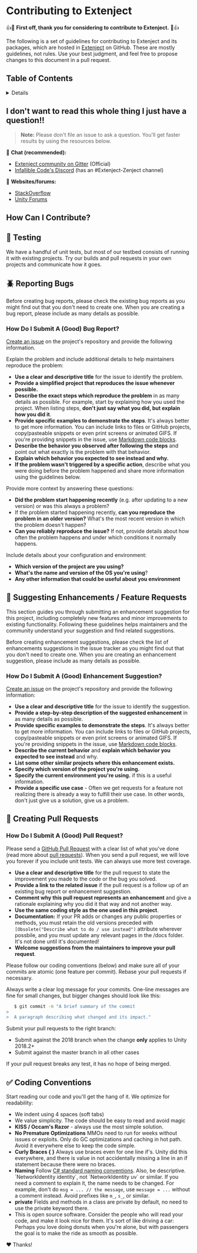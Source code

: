 # Contributing to Extenject

:+1::tada: **First off, thank you for considering to contribute to Extenject.** :tada::+1:

The following is a set of guidelines for contributing to Extenject and its packages, which are hosted in [Extenject](https://github.com/svermeulen/Extenject) on GitHub. These are mostly guidelines, not rules. Use your best judgment, and feel free to propose changes to this document in a pull request.

## Table of Contents

<!-- START doctoc generated TOC please keep comment here to allow auto update -->
<!-- DON'T EDIT THIS SECTION, INSTEAD RE-RUN doctoc TO UPDATE -->
<details>
<summary>Details</summary>

- [Contributing to Extenject (Zenject extended).](#contributing-to-extenject-zenject-extended)
  - [Table of Contents](#table-of-contents)
  - [I don't want to read this whole thing I just have a question!!](#i-dont-want-to-read-this-whole-thing-i-just-have-a-question)
  - [How Can I Contribute?](#how-can-i-contribute)
  - [:microscope: Testing](#microscope-testing)
  - [:beetle: Reporting Bugs](#beetle-reporting-bugs)
    - [How Do I Submit A (Good) Bug Report?](#how-do-i-submit-a-good-bug-report)
  - [:muscle: Suggesting Enhancements / Feature Requests](#muscle-suggesting-enhancements--feature-requests)
    - [How Do I Submit A (Good) Enhancement Suggestion?](#how-do-i-submit-a-good-enhancement-suggestion)
  - [:repeat: Creating Pull Requests](#repeat-creating-pull-requests)
    - [How Do I Submit A (Good) Pull Request?](#how-do-i-submit-a-good-pull-request)
  - [:white_check_mark: Coding Conventions](#white_check_mark-coding-conventions)

</details>
<!-- END doctoc generated TOC please keep comment here to allow auto update -->

## I don't want to read this whole thing I just have a question!!

> **Note:** Please don't file an issue to ask a question. You'll get faster results by using the resources below.

:rocket: **Chat (recommended):**
* [Extenject community on Gitter](https://gitter.im/Extenject/community) (Official)
* [Infallible Code's Discord](https://discord.gg/T5y5TD) (has an #Extenject-Zenject channel)

:snail: **Websites/forums:**
* [StackOverflow](https://stackoverflow.com/questions/tagged/zenject)
* [Unity Forums](https://forum.unity.com)

## How Can I Contribute?

## :microscope: Testing

We have a handful of unit tests, but most of our testbed consists of running it with existing projects. 
Try our builds and pull requests in your own projects and communicate how it goes.

## :beetle: Reporting Bugs

Before creating bug reports, please check the existing bug reports as you might find out that you don't need to create one. When you are creating a bug report, please include as many details as possible.

### How Do I Submit A (Good) Bug Report?

[Create an issue](https://github.com/svermeulen/Extenject/issues/new?template=bug_report.md) on the project's repository and provide the following information.

Explain the problem and include additional details to help maintainers reproduce the problem:

* **Use a clear and descriptive title** for the issue to identify the problem.
* **Provide a simplified project that reproduces the issue whenever possible.**
* **Describe the exact steps which reproduce the problem** in as many details as possible. For example, start by explaining how you used the project. When listing steps, **don't just say what you did, but explain how you did it**.
* **Provide specific examples to demonstrate the steps**. It's always better to get more information. You can include links to files or GitHub projects, copy/pasteable snippets or even print screens or animated GIFS. If you're providing snippets in the issue, use [Markdown code blocks](https://help.github.com/articles/markdown-basics/#multiple-lines).
* **Describe the behavior you observed after following the steps** and point out what exactly is the problem with that behavior.
* **Explain which behavior you expected to see instead and why.**
* **If the problem wasn't triggered by a specific action**, describe what you were doing before the problem happened and share more information using the guidelines below.

Provide more context by answering these questions:

* **Did the problem start happening recently** (e.g. after updating to a new version) or was this always a problem?
* If the problem started happening recently, **can you reproduce the problem in an older version?** What's the most recent version in which the problem doesn't happen?
* **Can you reliably reproduce the issue?** If not, provide details about how often the problem happens and under which conditions it normally happens.

Include details about your configuration and environment:

* **Which version of the project are you using?**
* **What's the name and version of the OS you're using**?
* **Any other information that could be useful about you environment**

## :muscle: Suggesting Enhancements / Feature Requests

This section guides you through submitting an enhancement suggestion for this project, including completely new features and minor improvements to existing functionality. Following these guidelines helps maintainers and the community understand your suggestion and find related suggestions.

Before creating enhancement suggestions, please check the list of enhancements suggestions in the issue tracker as you might find out that you don't need to create one. When you are creating an enhancement suggestion, please include as many details as possible.

### How Do I Submit A (Good) Enhancement Suggestion?

[Create an issue](https://github.com/svermeulen/Extenject/issues/new?template=feature_request.md) on the project's repository and provide the following information:

* **Use a clear and descriptive title** for the issue to identify the suggestion.
* **Provide a step-by-step description of the suggested enhancement** in as many details as possible.
* **Provide specific examples to demonstrate the steps**. It's always better to get more information. You can include links to files or GitHub projects, copy/pasteable snippets or even print screens or animated GIFS. If you're providing snippets in the issue, use [Markdown code blocks](https://help.github.com/articles/markdown-basics/#multiple-lines).
* **Describe the current behavior** and **explain which behavior you expected to see instead** and why.
* **List some other similar projects where this enhancement exists.**
* **Specify which version of the project you're using.**
* **Specify the current environment you're using.** if this is a useful information.
* **Provide a specific use case** - Often we get requests for a feature not realizing there is already a way to fulfill their use case. In other words, don't just give us a solution, give us a problem.


## :repeat: Creating Pull Requests

### How Do I Submit A (Good) Pull Request?

Please send a [GitHub Pull Request](https://github.com/svermeulen/Extenject/compare) with a clear list of what you've done (read more about [pull requests](https://help.github.com/en/github/collaborating-with-issues-and-pull-requests/about-pull-requests)). 
When you send a pull request, we will love you forever if you include unit tests. 
We can always use more test coverage. 

* **Use a clear and descriptive title** for the pull request to state the improvement you made to the code or the bug you solved.
* **Provide a link to the related issue** if the pull request is a follow up of an existing bug report or enhancement suggestion.
* **Comment why this pull request represents an enhancement** and give a rationale explaining why you did it that way and not another way.
* **Use the same coding style as the one used in this project**.
* **Documentation:** If your PR adds or changes any public properties or methods, you must retain the old versions preceded with `[Obsolete("Describe what to do / use instead")` attribute wherever possbile, and you must update any relevant pages in the /docs folder.  It's not done until it's documented!
* **Welcome suggestions from the maintainers to improve your pull request**.

Please follow our coding conventions (below) and make sure all of your commits are atomic (one feature per commit). Rebase your pull requests if necessary.

Always write a clear log message for your commits. One-line messages are fine for small changes, but bigger changes should look like this:

```sh
   $ git commit -m "A brief summary of the commit
>
>  A paragraph describing what changed and its impact."
```

Submit your pull requests to the right branch:
* Submit against the 2018 branch when the change **only** applies to Unity 2018.2+
* Submit against the master branch in all other cases
  
If your pull request breaks any test, it has no hope of being merged.

## :white_check_mark: Coding Conventions

Start reading our code and you'll get the hang of it. We optimize for readability:

* We indent using 4 spaces (soft tabs)
* We value simplicity. The code should be easy to read and avoid magic
* **KISS / Occam's Razor** - always use the most simple solution.
* **No Premature Optimizations**
	MMOs need to run for weeks without issues or exploits.
    Only do GC optimizations and caching in hot path. Avoid it everywhere else to keep the code simple.
* **Curly Braces { }**
    Always use braces even for one line if's. Unity did this everywhere, and there is value in not accidentally missing a line in an if statement because there were no braces.
* **Naming**
    Follow [C# standard naming conventions](https://github.com/ktaranov/naming-convention/blob/master/C%23%20Coding%20Standards%20and%20Naming%20Conventions.md). Also, be descriptive. \`NetworkIdentity identity\`, not \`NetworkIdentity uv\` or similar. If you need a comment to explain it, the name needs to be changed. For example, don't do `msg = ... // the message`, use `message = ...` without a comment instead. Avoid prefixes like `m_`, `s_`, or similar.
* **private** 
    Fields and methods in a class are private by default, no need to use the private keyword there.
* This is open source software. Consider the people who will read your code, and make it look nice for them. It's sort of like driving a car: Perhaps you love doing donuts when you're alone, but with passengers the goal is to make the ride as smooth as possible.

:hearts: Thanks!
